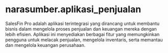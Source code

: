 # narasumber.aplikasi_penjualan
SalesFin Pro adalah aplikasi terintegrasi yang dirancang untuk membantu bisnis dalam mengelola proses penjualan dan keuangan mereka dengan lebih efisien. Aplikasi ini menyediakan berbagai fitur yang memungkinkan pengguna untuk melacak penjualan, mengelola inventaris, serta memantau dan mengelola keuangan perusahaan.
